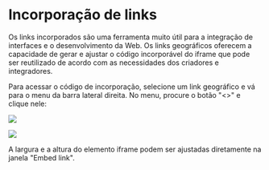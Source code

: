 # Incorporação de links

Os links incorporados são uma ferramenta muito útil para a integração de interfaces e o desenvolvimento da Web. Os links geográficos oferecem a capacidade de gerar e ajustar o código incorporável do iframe que pode ser reutilizado de acordo com as necessidades dos criadores e integradores.

Para acessar o código de incorporação, selecione um link geográfico e vá para o menu da barra lateral direita. No menu, procure o botão "<>" e clique nele:

![](https://www.navixy.com/wp-content/uploads/2024/04/15.png)

![](https://www.navixy.com/wp-content/uploads/2024/04/16-1.png)

A largura e a altura do elemento iframe podem ser ajustadas diretamente na janela "Embed link".
